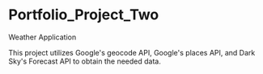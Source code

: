# Portfolio_Project_Two

Weather Application

This project utilizes Google's geocode API, Google's places API, and Dark Sky's Forecast API to obtain the needed data. 
